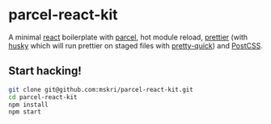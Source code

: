 # parcel-react-kit

A minimal [react](https://github.com/facebook/react) boilerplate with [parcel](https://github.com/parcel-bundler/parcel), hot module reload, [prettier](https://github.com/prettier/prettier) (with [husky](https://github.com/typicode/husky) which will run prettier on staged files with [pretty-quick](https://github.com/azz/pretty-quick)) and [PostCSS](https://github.com/postcss/postcss).

## Start hacking!

```bash
git clone git@github.com:mskri/parcel-react-kit.git
cd parcel-react-kit
npm install
npm start
```
